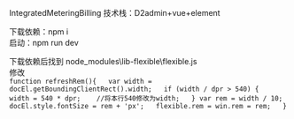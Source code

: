 IntegratedMeteringBilling
技术栈：D2admin+vue+element

下载依赖：npm i  
启动：npm run dev

下载依赖后找到 node_modules\lib-flexible\flexible.js  
修改  
        ```function refreshRem(){  
            var width = docEl.getBoundingClientRect().width;  
            if (width / dpr > 540) {  
                width = 540 * dpr;    //将本行540修改为width;  
            }
            var rem = width / 10;  
            docEl.style.fontSize = rem + 'px';  
            flexible.rem = win.rem = rem;  
        }```
